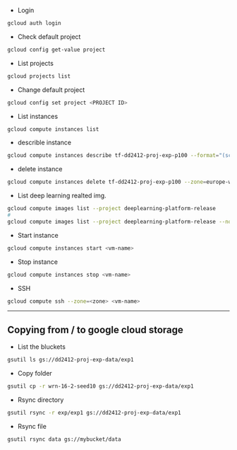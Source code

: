 - Login
```bash
gcloud auth login
```
- Check default project
```bash
gcloud config get-value project
```

- List projects
```bash
gcloud projects list
```

- Change default project
```bash
gcloud config set project <PROJECT ID>
```

- List instances
```bash
gcloud compute instances list
```

- describle instance
```bash
gcloud compute instances describe tf-dd2412-proj-exp-p100 --format="(scheduling.preemptible)" --zone=europe-west1-b
```

- delete instance
```bash
gcloud compute instances delete tf-dd2412-proj-exp-p100 --zone=europe-west1-b
```

- List deep learning realted img.
```bash
gcloud compute images list --project deeplearning-platform-release
#
gcloud compute images list --project deeplearning-platform-release --no-standard-images
```

- Start instance
```bash
gcloud compute instances start <vm-name>
```

- Stop instance
```bash
gcloud compute instances stop <vm-name>
```

- SSH
```bash
gcloud compute ssh --zone=<zone> <vm-name>
```
-------------------------------------------------------------------
## Copying from / to google cloud storage

- List the bluckets
```bash
gsutil ls gs://dd2412-proj-exp-data/exp1
```

- Copy folder
```bash
gsutil cp -r wrn-16-2-seed10 gs://dd2412-proj-exp-data/exp1
```

- Rsync directory
```bash
gsutil rsync -r exp/exp1 gs://dd2412-proj-exp-data/exp1
```

- Rsync file
```bash
gsutil rsync data gs://mybucket/data
```

